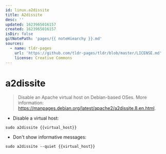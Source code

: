 ```yaml
---
id: linux.a2dissite
title: A2dissite
desc: ''
updated: 1623965016157
created: 1623965016157
isDir: false
gitNotePath: 'pages/{{ noteHiearchy }}.md'
sources:
  - name: tldr-pages
    url: 'https://github.com/tldr-pages/tldr/blob/master/LICENSE.md'
    license: Creative Commons
---
```

# a2dissite

> Disable an Apache virtual host on Debian-based OSes.
> More information: <https://manpages.debian.org/latest/apache2/a2dissite.8.en.html>.

- Disable a virtual host:

`sudo a2dissite {{virtual_host}}`

- Don't show informative messages:

`sudo a2dissite --quiet {{virtual_host}}`

